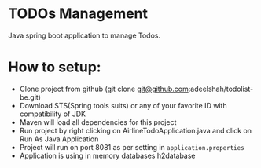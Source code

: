 # TODOs Management
Java spring boot application to manage Todos.

# How to setup:
- Clone  project  from  github (git clone git@github.com:adeelshah/todolist-be.git)  
- Download STS(Spring  tools  suits)  or  any  of  your  favorite  ID  with  compatibility  of  JDK
- Maven  will  load  all  dependencies  for  this  project
- Run  project by right clicking on AirlineTodoApplication.java and click on Run As Java Application
- Project  will  run  on  port  8081 as per setting in `application.properties`
- Application  is  using  in  memory  databases  h2database

